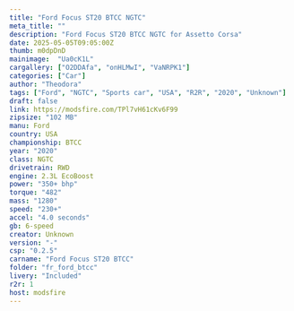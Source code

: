```yaml
---
title: "Ford Focus ST20 BTCC NGTC"
meta_title: ""
description: "Ford Focus ST20 BTCC NGTC for Assetto Corsa"
date: 2025-05-05T09:05:00Z
thumb: m0dpDnD
mainimage:  "Ua0cK1L"
cargallery: ["O2DDAfa", "onHLMwI", "VaNRPK1"]
categories: ["Car"]
author: "Theodora"
tags: ["Ford", "NGTC", "Sports car", "USA", "R2R", "2020", "Unknown"]
draft: false
link: https://modsfire.com/TPl7vH61cKv6F99
zipsize: "102 MB"
manu: Ford
country: USA
championship: BTCC
year: "2020"
class: NGTC
drivetrain: RWD
engine: 2.3L EcoBoost
power: "350+ bhp"
torque: "482"
mass: "1280"
speed: "230+"
accel: "4.0 seconds"
gb: 6-speed
creator: Unknown
version: "-"
csp: "0.2.5"
carname: "Ford Focus ST20 BTCC"
folder: "fr_ford_btcc"
livery: "Included"
r2r: 1
host: modsfire
---
```

